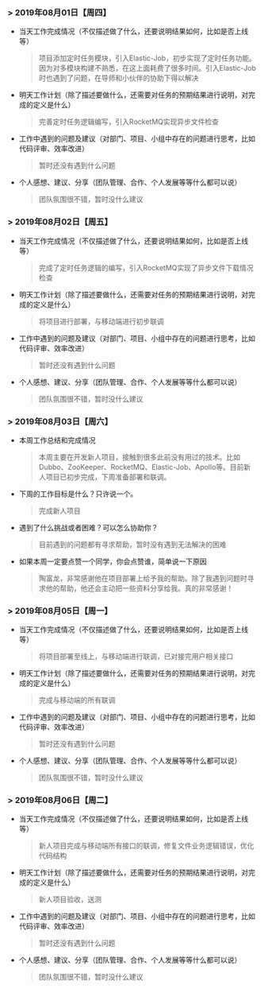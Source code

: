 ### > 2019年08月01日【周四】

- 当天工作完成情况（不仅描述做了什么，还要说明结果如何，比如是否上线等）

  > 项目添加定时任务模块，引入Elastic-Job，初步实现了定时任务功能。因为对多模块构建不熟悉，在这上面耗费了很多时间。引入Elastic-Job时也遇到了问题，在导师和小伙伴的协助下得以解决
  
- 明天工作计划（除了描述要做什么，还需要对任务的预期结果进行说明，对完成的定义是什么）

  > 完善定时任务逻辑编写，引入RocketMQ实现异步文件检查
  
- 工作中遇到的问题及建议（对部门、项目、小组中存在的问题进行思考，比如代码评审、效率改进）

  > 暂时还没有遇到什么问题

- 个人感想、建议、分享（团队管理、合作、个人发展等等什么都可以说）

  > 团队氛围很不错，暂时没什么建议



### > 2019年08月02日【周五】

- 当天工作完成情况（不仅描述做了什么，还要说明结果如何，比如是否上线等）

  > 完成了定时任务逻辑的编写，引入RocketMQ实现了异步文件下载情况检查
  
- 明天工作计划（除了描述要做什么，还需要对任务的预期结果进行说明，对完成的定义是什么）

  > 将项目进行部署，与移动端进行初步联调
  
- 工作中遇到的问题及建议（对部门、项目、小组中存在的问题进行思考，比如代码评审、效率改进）

  > 暂时还没有遇到什么问题

- 个人感想、建议、分享（团队管理、合作、个人发展等等什么都可以说）

  > 团队氛围很不错，暂时没什么建议



### > 2019年08月03日【周六】

+ 本周工作总结和完成情况

  > 本周主要在开发新人项目，接触到很多此前没有用过的技术。比如Dubbo、ZooKeeper、RocketMQ、Elastic-Job、Apollo等。目前新人项目已初步完成，下周准备部署和联调。
  
+ 下周的工作目标是什么？只许说一个。

  > 完成新人项目

+ 遇到了什么挑战或者困难？可以怎么协助你？

  > 目前遇到的问题都有寻求帮助，暂时没有遇到无法解决的困难

+ 如果本周一定要点赞一个同学，你会点赞谁，简单说一下原因

  > 陶富龙，非常感谢他在项目部署上给予我的帮助。除了我遇到问题时寻求他的帮助，他还会主动把一些资料分享给我。真的非常感谢！



### > 2019年08月05日【周一】

- 当天工作完成情况（不仅描述做了什么，还要说明结果如何，比如是否上线等）

  > 将项目部署至线上，与移动端进行联调，已对接完用户相关接口

- 明天工作计划（除了描述要做什么，还需要对任务的预期结果进行说明，对完成的定义是什么）

  > 完成与移动端的所有联调

- 工作中遇到的问题及建议（对部门、项目、小组中存在的问题进行思考，比如代码评审、效率改进）

  > 暂时还没有遇到什么问题

- 个人感想、建议、分享（团队管理、合作、个人发展等等什么都可以说）

  > 团队氛围很不错，暂时没什么建议



### > 2019年08月06日【周二】

- 当天工作完成情况（不仅描述做了什么，还要说明结果如何，比如是否上线等）

  > 新人项目完成与移动端所有接口的联调，修复文件业务逻辑错误，优化代码结构

- 明天工作计划（除了描述要做什么，还需要对任务的预期结果进行说明，对完成的定义是什么）

  > 新人项目验收，送测

- 工作中遇到的问题及建议（对部门、项目、小组中存在的问题进行思考，比如代码评审、效率改进）

  > 暂时还没有遇到什么问题

- 个人感想、建议、分享（团队管理、合作、个人发展等等什么都可以说）

  > 团队氛围很不错，暂时没什么建议